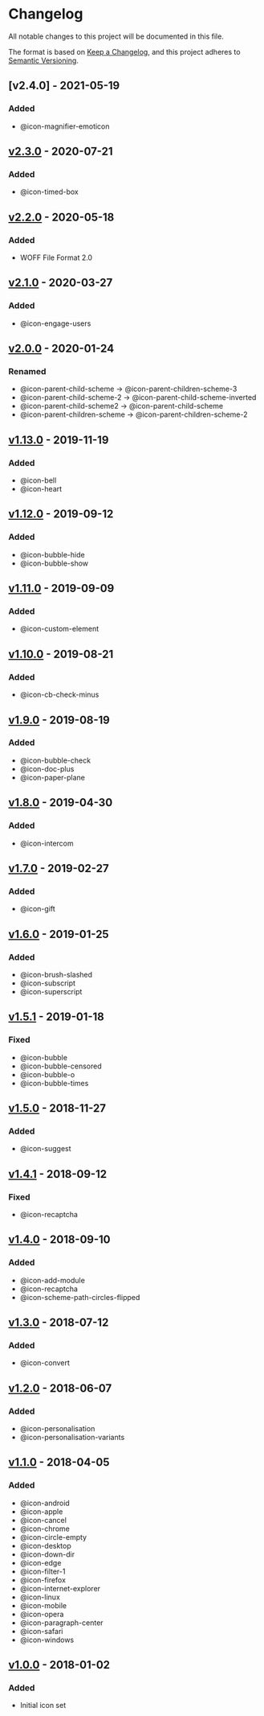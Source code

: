 # Changelog
All notable changes to this project will be documented in this file.

The format is based on [Keep a Changelog](https://keepachangelog.com/en/1.0.0/),
and this project adheres to [Semantic Versioning](https://semver.org/spec/v2.0.0.html).

## [v2.4.0] - 2021-05-19
### Added
- @icon-magnifier-emoticon

## [v2.3.0] - 2020-07-21
### Added
- @icon-timed-box

## [v2.2.0] - 2020-05-18
### Added
- WOFF File Format 2.0

## [v2.1.0] - 2020-03-27
### Added
- @icon-engage-users

## [v2.0.0] - 2020-01-24
### Renamed
- @icon-parent-child-scheme &#8594; @icon-parent-children-scheme-3
- @icon-parent-child-scheme-2 &#8594; @icon-parent-child-scheme-inverted
- @icon-parent-child-scheme2 &#8594; @icon-parent-child-scheme
- @icon-parent-children-scheme &#8594; @icon-parent-children-scheme-2

## [v1.13.0] - 2019-11-19
### Added
- @icon-bell
- @icon-heart

## [v1.12.0] - 2019-09-12
### Added
- @icon-bubble-hide
- @icon-bubble-show

## [v1.11.0] - 2019-09-09
### Added
- @icon-custom-element

## [v1.10.0] - 2019-08-21
### Added
- @icon-cb-check-minus

## [v1.9.0] - 2019-08-19
### Added
- @icon-bubble-check
- @icon-doc-plus
- @icon-paper-plane

## [v1.8.0] - 2019-04-30
### Added
- @icon-intercom

## [v1.7.0] - 2019-02-27
### Added
- @icon-gift

## [v1.6.0] - 2019-01-25
### Added
- @icon-brush-slashed
- @icon-subscript
- @icon-superscript

## [v1.5.1] - 2019-01-18
### Fixed
- @icon-bubble
- @icon-bubble-censored
- @icon-bubble-o
- @icon-bubble-times

## [v1.5.0] - 2018-11-27
### Added
- @icon-suggest

## [v1.4.1] - 2018-09-12
### Fixed
- @icon-recaptcha

## [v1.4.0] - 2018-09-10
### Added
- @icon-add-module
- @icon-recaptcha
- @icon-scheme-path-circles-flipped

## [v1.3.0] - 2018-07-12
### Added
- @icon-convert

## [v1.2.0] - 2018-06-07
### Added
- @icon-personalisation
- @icon-personalisation-variants

## [v1.1.0] - 2018-04-05
### Added
- @icon-android
- @icon-apple
- @icon-cancel
- @icon-chrome
- @icon-circle-empty
- @icon-desktop
- @icon-down-dir
- @icon-edge
- @icon-filter-1
- @icon-firefox
- @icon-internet-explorer
- @icon-linux
- @icon-mobile
- @icon-opera
- @icon-paragraph-center
- @icon-safari
- @icon-windows

## [v1.0.0] - 2018-01-02
### Added
- Initial icon set

[v2.3.0]: https://github.com/Kentico/kentico-icons/compare/v2.2.0...v2.3.0
[v2.2.0]: https://github.com/Kentico/kentico-icons/compare/v2.1.0...v2.2.0
[v2.1.0]: https://github.com/Kentico/kentico-icons/compare/v2.0.0...v2.1.0
[v2.0.0]: https://github.com/Kentico/kentico-icons/compare/v1.13.0...v2.0.0
[v1.13.0]: https://github.com/Kentico/kentico-icons/compare/v1.12.0...v1.13.0
[v1.12.0]: https://github.com/Kentico/kentico-icons/compare/v1.11.0...v1.12.0
[v1.11.0]: https://github.com/Kentico/kentico-icons/compare/v1.10.0...v1.11.0
[v1.10.0]: https://github.com/Kentico/kentico-icons/compare/v1.9.0...v1.10.0
[v1.9.0]: https://github.com/Kentico/kentico-icons/compare/v1.8.0...v1.9.0
[v1.8.0]: https://github.com/Kentico/kentico-icons/compare/v1.7.0...v1.8.0
[v1.7.0]: https://github.com/Kentico/kentico-icons/compare/v1.6.0...v1.7.0
[v1.6.0]: https://github.com/Kentico/kentico-icons/compare/v1.5.1...v1.6.0
[v1.5.1]: https://github.com/Kentico/kentico-icons/compare/v1.5.0...v1.5.1
[v1.5.0]: https://github.com/Kentico/kentico-icons/compare/v1.4.1...v1.5.0
[v1.4.1]: https://github.com/Kentico/kentico-icons/compare/v1.4.0...v1.4.1
[v1.4.0]: https://github.com/Kentico/kentico-icons/compare/v1.3.0...v1.4.0
[v1.3.0]: https://github.com/Kentico/kentico-icons/compare/v1.2.0...v1.3.0
[v1.2.0]: https://github.com/Kentico/kentico-icons/compare/v1.1.0...v1.2.0
[v1.1.0]: https://github.com/Kentico/kentico-icons/compare/v1.0.0...v1.1.0
[v1.0.0]: https://github.com/Kentico/kentico-icons/compare/7b921b7023823f97ea73a1b063c85985c7f3c9b4...v1.0.0
